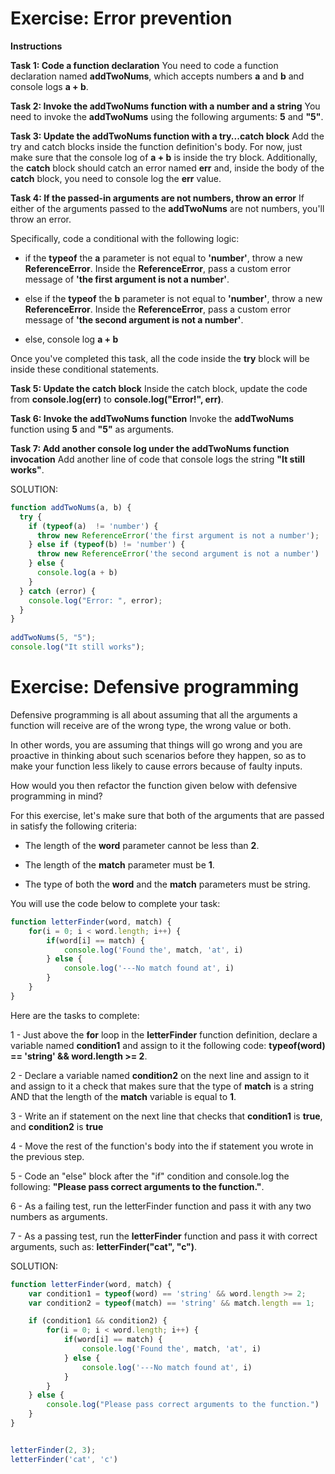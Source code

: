 # Exercise: Error prevention

**Instructions**

**Task 1: Code a function declaration**
You need to code a function declaration named **addTwoNums**, which accepts numbers **a** and **b** and console logs **a + b**.

**Task 2: Invoke the addTwoNums function with a number and a string**
You need to invoke the **addTwoNums** using the following arguments: **5** and **"5"**.

**Task 3: Update the addTwoNums function with a try...catch block**
Add the try and catch blocks inside the function definition's body. For now, just make sure that the console log of **a + b** is inside the try block. Additionally, the **catch** block should catch an error named **err** and, inside the body of the **catch** block, you need to console log the **err** value.

**Task 4: If the passed-in arguments are not numbers, throw an error**
If either of the arguments passed to the **addTwoNums** are not numbers, you'll throw an error.

Specifically, code a conditional with the following logic:

- if the **typeof** the **a** parameter is not equal to **'number'**, throw a new **ReferenceError**. Inside the **ReferenceError**, pass a custom error message of **'the first argument is not a number'**.

- else if the **typeof** the **b** parameter is not equal to **'number'**, throw a new **ReferenceError**. Inside the **ReferenceError**, pass a custom error message of **'the second argument is not a number'**.

- else, console log **a + b** 

Once you've completed this task, all the code inside the **try** block will be inside these conditional statements.

**Task 5: Update the catch block**
Inside the catch block, update the code from **console.log(err)** to **console.log("Error!", err)**.

**Task 6: Invoke the addTwoNums function**
Invoke the **addTwoNums** function using **5** and **"5"** as arguments.

**Task 7: Add another console log under the addTwoNums function invocation**
Add another line of code that console logs the string **"It still works"**.

SOLUTION:
```javascript
function addTwoNums(a, b) {
  try {
    if (typeof(a)  != 'number') {
      throw new ReferenceError('the first argument is not a number');
    } else if (typeof(b) != 'number') {
      throw new ReferenceError('the second argument is not a number')
    } else {
      console.log(a + b)
    }
  } catch (error) {
    console.log("Error: ", error);
  }
}
  
addTwoNums(5, "5");
console.log("It still works");
```

# Exercise: Defensive programming
Defensive programming is all about assuming that all the arguments a function will receive are of the wrong type,  the wrong value or both.

In other words, you are assuming that things will go wrong and you are proactive in thinking about such scenarios before they happen, so as to make your function less likely to cause errors because of faulty inputs.

How would you then refactor the function given below with defensive programming in mind?

For this exercise, let's make sure that both of the arguments that are passed in satisfy the following criteria:

- The length of the **word** parameter cannot be less than **2**.

- The length of the **match** parameter must be **1**.

- The type of both the **word** and the **match** parameters must be string.

You will use the code below to complete your task:
```javascript
function letterFinder(word, match) {
    for(i = 0; i < word.length; i++) {
        if(word[i] == match) {
            console.log('Found the', match, 'at', i)
        } else {
            console.log('---No match found at', i)
        }
    }
}
```
Here are the tasks to complete:

1 - Just above the **for** loop in the **letterFinder** function definition, declare a variable named **condition1** and assign to it the following code: **typeof(word) == 'string' && word.length >= 2**.

2 - Declare a variable named **condition2** on the next line and assign to it and assign to it a check that makes sure that the type of **match** is a string AND that the length of the **match** variable is equal to **1**.

3 - Write an if statement on the next line that checks that **condition1** is **true**, and **condition2** is **true**

4 - Move the rest of the function's body into the if statement you wrote in the previous step.

5 - Code an "else" block after the "if" condition and console.log the following: **"Please pass correct arguments to the function."**.

6 - As a failing test, run the letterFinder function and pass it with any two numbers as arguments.

7 - As a passing test, run the **letterFinder** function and pass it with correct arguments, such as: **letterFinder("cat", "c")**.

SOLUTION:
```javascript
function letterFinder(word, match) {
    var condition1 = typeof(word) == 'string' && word.length >= 2;
    var condition2 = typeof(match) == 'string' && match.length == 1;

    if (condition1 && condition2) {
        for(i = 0; i < word.length; i++) {
            if(word[i] == match) {
                console.log('Found the', match, 'at', i)
            } else {
                console.log('---No match found at', i)
            }
        }
    } else {
        console.log("Please pass correct arguments to the function.")
    }
}


letterFinder(2, 3);
letterFinder('cat', 'c')
```


